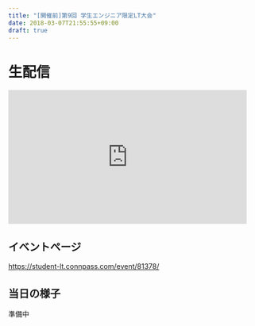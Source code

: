 ```yaml
---
title: "[開催前]第9回 学生エンジニア限定LT大会"
date: 2018-03-07T21:55:55+09:00
draft: true
---
```



# 生配信

<iframe width="480" height="270" src="https://www.youtube.com/embed/zt5EDu9fMQE" frameborder="0" allow="autoplay; encrypted-media" allowfullscreen></iframe>

## イベントページ

https://student-lt.connpass.com/event/81378/

## 当日の様子

準備中

